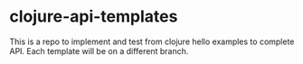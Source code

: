# clojure-api-templates
This is a repo to implement and test from clojure hello examples to complete API. Each template will be on a different branch.
